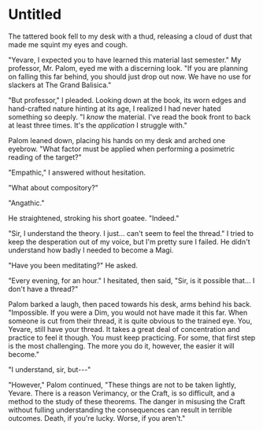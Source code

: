 # Untitled

The tattered book fell to my desk with a thud, releasing a cloud of dust that made me squint my eyes and cough.

"Yevare, I expected you to have learned this material last semester." My professor, Mr. Palom, eyed me with a discerning look. "If you are planning on falling this far behind, you should just drop out now. We have no use for slackers at The Grand Balisica."

"But professor," I pleaded. Looking down at the book, its worn edges and hand-crafted nature hinting at its age, I realized I had never hated something so deeply.  "I *know* the material. I've read the book front to back at least three times. It's the *application* I struggle with."

Palom leaned down, placing his hands on my desk and arched one eyebrow. "What factor must be applied when performing a posimetric reading of the target?"

"Empathic," I answered without hesitation.

"What about compository?"

"Angathic."

He straightened, stroking his short goatee. "Indeed."

"Sir, I understand the theory. I just... can't seem to feel the thread." I tried to keep the desperation out of my voice, but I'm pretty sure I failed. He didn't understand how badly I needed to become a Magi.

"Have you been meditating?" He asked.

"Every evening, for an hour." I hesitated, then said, "Sir, is it possible that... I don't have a thread?"

Palom barked a laugh, then paced towards his desk, arms behind his back. "Impossible. If you were a Dim, you would not have made it this far. When someone is cut from their thread, it is quite obvious to the trained eye. You, Yevare, still have your thread. It takes a great deal of concentration and practice to feel it though. You must keep practicing. For some, that first step is the most challenging. The more you do it, however, the easier it will become."

"I understand, sir, but---"

"However," Palom continued, "These things are not to be taken lightly, Yevare. There is a reason Verimancy, or the Craft, is so difficult, and a method to the study of these theorems. The danger in misusing the Craft without fulling understanding the consequences can result in terrible outcomes. Death, if you're lucky. Worse, if you aren't."